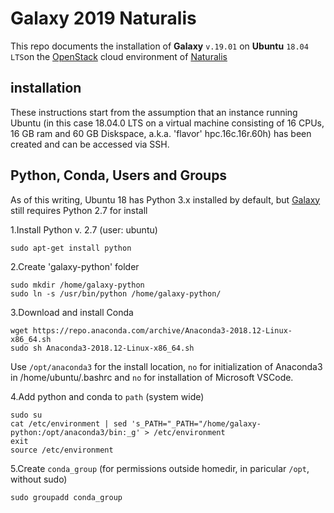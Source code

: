 # Galaxy 2019 Naturalis
This repo documents the installation of **Galaxy** `v.19.01` on **Ubuntu** `18.04 LTS`on the [OpenStack](https://stack.naturalis.nl/horizon/auth/login/) cloud environment of [Naturalis](https://www.naturalis.nl)

## installation
These instructions start from the assumption that an instance running Ubuntu (in this case 18.04.0 LTS on a virtual machine consisting of 16 CPUs, 16 GB ram and 60 GB Diskspace, a.k.a. 'flavor' hpc.16c.16r.60h) has been created and can be accessed via SSH.

## Python, Conda, Users and Groups
As of this writing, Ubuntu 18 has Python 3.x installed by default, but [Galaxy](https://docs.galaxyproject.org/) still requires Python 2.7 for install 

1.Install Python v. 2.7 (user: ubuntu)
```
sudo apt-get install python
```
2.Create 'galaxy-python' folder
```
sudo mkdir /home/galaxy-python
sudo ln -s /usr/bin/python /home/galaxy-python/
```
3.Download and install Conda
```
wget https://repo.anaconda.com/archive/Anaconda3-2018.12-Linux-x86_64.sh
sudo sh Anaconda3-2018.12-Linux-x86_64.sh
```
Use `/opt/anaconda3` for the install location,
`no` for initialization of Anaconda3 in /home/ubuntu/.bashrc
and `no` for installation of Microsoft VSCode.  
  
4.Add python and conda to `path` (system wide)
```
sudo su
cat /etc/environment | sed 's_PATH="_PATH="/home/galaxy-python:/opt/anaconda3/bin:_g' > /etc/environment
exit
source /etc/environment
```
5.Create `conda_group` (for permissions outside homedir, in paricular `/opt`, without sudo)
```
sudo groupadd conda_group
```


